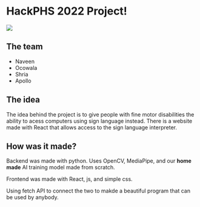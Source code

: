 # HackPHS 2022 Project!

<img src="https://imgs.search.brave.com/sRnWcEbvGsuI_gE0McdbeNHX-fFOUMpHOOqHZojo-UI/rs:fit:948:266:1/g:ce/aHR0cHM6Ly9jaGFs/bGVuZ2Vwb3N0LXMz/LWNoYWxsZW5nZXBv/c3QubmV0ZG5hLXNz/bC5jb20vcGhvdG9z/L3Byb2R1Y3Rpb24v/Y2hhbGxlbmdlX3Bo/b3Rvcy8wMDAvODc1/LzI5MS9kYXRhcy9m/dWxsX3dpZHRoLnBu/Zw">

## The team

- Naveen
- Ocowala
- Shria
- Apollo

## The idea

The idea behind the project is to give people with fine motor disabilities the ability to acess computers using sign language instead. There is a website made with React that allows access to the sign language interpreter. 

## How was it made?

 Backend was made with python. Uses OpenCV, MediaPipe, and our **home made** AI training model made from scratch.
 
 Frontend was made with React, js, and simple css. 
 
 Using fetch API to connect the two to makde a beautiful program that can be used by anybody.
 
 
